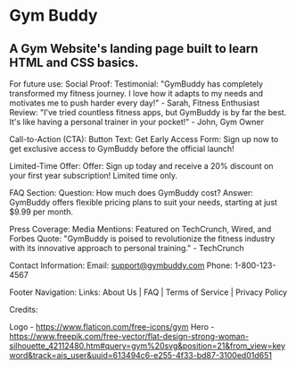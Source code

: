 # Gym Buddy

## A Gym Website's landing page built to learn HTML and CSS basics.

For future use: 
Social Proof:
Testimonial: "GymBuddy has completely transformed my fitness journey. I love how it adapts to my needs and motivates me to push harder every day!" - Sarah, Fitness Enthusiast
Review: "I've tried countless fitness apps, but GymBuddy is by far the best. It's like having a personal trainer in your pocket!" - John, Gym Owner

Call-to-Action (CTA):
Button Text: Get Early Access
Form: Sign up now to get exclusive access to GymBuddy before the official launch!

Limited-Time Offer:
Offer: Sign up today and receive a 20% discount on your first year subscription! Limited time only.

FAQ Section:
Question: How much does GymBuddy cost?
Answer: GymBuddy offers flexible pricing plans to suit your needs, starting at just $9.99 per month.

Press Coverage:
Media Mentions: Featured on TechCrunch, Wired, and Forbes
Quote: "GymBuddy is poised to revolutionize the fitness industry with its innovative approach to personal training." - TechCrunch

Contact Information:
Email: support@gymbuddy.com
Phone: 1-800-123-4567

Footer Navigation:
Links: About Us | FAQ | Terms of Service | Privacy Policy

Credits:

Logo - https://www.flaticon.com/free-icons/gym
Hero - https://www.freepik.com/free-vector/flat-design-strong-woman-silhouette_42112480.htm#query=gym%20svg&position=21&from_view=keyword&track=ais_user&uuid=613494c6-e255-4f33-bd87-3100ed01d651